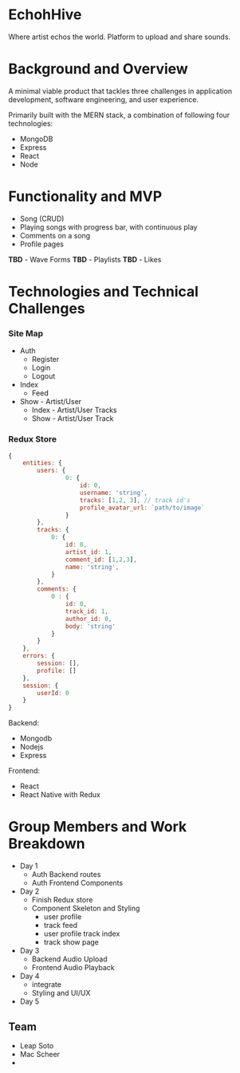 # EchohHive 

Where artist echos the world. Platform to upload and share sounds.

# Background and Overview

A minimal viable product that tackles three challenges in application development, software engineering, and user experience.

Primarily built with the MERN stack, a combination of following four technologies: 

+ MongoDB
+ Express
+ React
+ Node

# Functionality and MVP

+ Song (CRUD)
+ Playing songs with progress bar, with continuous play
+ Comments on a song
+ Profile pages

**TBD** - Wave Forms
**TBD** - Playlists
**TBD** - Likes


# Technologies and Technical Challenges

### Site Map

+ Auth
    + Register
    + Login
    + Logout
+ Index
    + Feed
+ Show - Artist/User
    + Index - Artist/User Tracks
    + Show - Artist/User Track

### Redux Store

```js
{
    entities: {
        users: { 
                0: {
                    id: 0,
                    username: 'string',
                    tracks: [1,2, 3], // track id's
                    profile_avatar_url: `path/to/image`
                }
        },
        tracks: {
            0: {
                id: 0,
                artist_id: 1,
                comment_id: [1,2,3],
                name: 'string',
            }
        },
        comments: {
            0 : {
                id: 0,
                track_id: 1,
                author_id: 0,
                body: 'string'
            }
        }
    },
    errors: {
        session: [],
        profile: []
    },
    session: {
        userId: 0
    }
}
```

Backend: 
+ Mongodb
+ Nodejs
+ Express

Frontend:
+ React
+ React Native with Redux

# Group Members and Work Breakdown

+ Day 1
    + Auth Backend routes
    + Auth Frontend Components
+ Day 2
    + Finish Redux store
    + Component Skeleton and Styling
        + user profile
        + track feed
        + user profile track index
        + track show page
+ Day 3
    + Backend Audio Upload
    + Frontend Audio Playback
+ Day 4
    + integrate 
    + Styling and UI/UX
+ Day 5

## Team 
+ Leap Soto
+ Mac Scheer
+ 